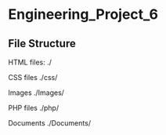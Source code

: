 # Engineering_Project_6

<h2>File Structure</h2>

<p>HTML files: ./</p>
<p>CSS files   ./css/</p>
<p>Images      ./Images/</p>
<p>PHP files   ./php/</p>
<p>Documents   ./Documents/</p>
